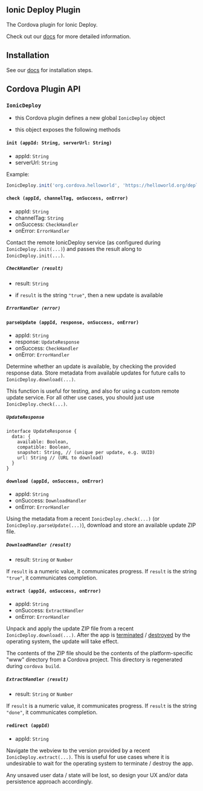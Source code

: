 ## Ionic Deploy Plugin

The Cordova plugin for Ionic Deploy.

Check out our [docs](http://docs.ionic.io/services/deploy/) for more detailed information.

## Installation

See our [docs](http://docs.ionic.io/services/deploy/) for installation steps.

## Cordova Plugin API


### `IonicDeploy`

- this Cordova plugin defines a new global `IonicDeploy` object

- this object exposes the following methods


#### `init (appId: String, serverUrl: String)`

- appId: `String`
- serverUrl: `String`

Example:

```js
IonicDeploy.init('org.cordova.helloworld', 'https://helloworld.org/deploy')
```


#### `check (appId, channelTag, onSuccess, onError)`

- appId: `String`
- channelTag: `String`
- onSuccess: `CheckHandler`
- onError: `ErrorHandler`

Contact the remote IonicDeploy service (as configured during `IonicDeploy.init(...)`) and passes the result along to `IonicDeploy.init(...)`.


##### `CheckHandler (result)`

- result: `String`

- if `result` is the string `"true"`, then a new update is available


##### `ErrorHandler (error)`


#### `parseUpdate (appId, response, onSuccess, onError)`

- appId: `String`
- response: `UpdateResponse`
- onSuccess: `CheckHandler`
- onError: `ErrorHandler`

Determine whether an update is available, by checking the provided response data. Store metadata from available updates for future calls to `IonicDeploy.download(...)`.

This function is useful for testing, and also for using a custom remote update service. For all other use cases, you should just use `IonicDeploy.check(...)`.


##### `UpdateResponse`

```
interface UpdateResponse {
  data: {
    available: Boolean,
    compatible: Boolean,
    snapshot: String, // (unique per update, e.g. UUID)
    url: String // (URL to download)
  }
}
```


#### `download (appId, onSuccess, onError)`

- appId: `String`
- onSuccess: `DownloadHandler`
- onError: `ErrorHandler`

Using the metadata from a recent `IonicDeploy.check(...)` (or `IonicDeploy.parseUpdate(...)`), download and store an available update ZIP file.


##### `DownloadHandler (result)`

- result: `String` or `Number`

If `result` is a numeric value, it communicates progress. If `result` is the string `"true"`, it communicates completion.


#### `extract (appId, onSuccess, onError)`

- appId: `String`
- onSuccess: `ExtractHandler`
- onError: `ErrorHandler`

Unpack and apply the update ZIP file from a recent `IonicDeploy.download(...)`. After the app is [terminated](https://developer.apple.com/library/ios/documentation/iPhone/Conceptual/iPhoneOSProgrammingGuide/TheAppLifeCycle/TheAppLifeCycle.html#//apple_ref/doc/uid/TP40007072-CH2-SW7) / [destroyed](https://developer.android.com/reference/android/app/Activity.html#onDestroy()) by the operating system, the update will take effect.

The contents of the ZIP file should be the contents of the platform-specific "www" directory from a Cordova project. This directory is regenerated during `cordova build`.


##### `ExtractHandler (result)`

- result: `String` or `Number`

If `result` is a numeric value, it communicates progress. If `result` is the string `"done"`, it communicates completion.


#### `redirect (appId)`

- appId: `String`

Navigate the webview to the version provided by a recent `IonicDeploy.extract(...)`. This is useful for use cases where it is undesirable to wait for the operating system to terminate / destroy the app.

Any unsaved user data / state will be lost, so design your UX and/or data persistence approach accordingly.
